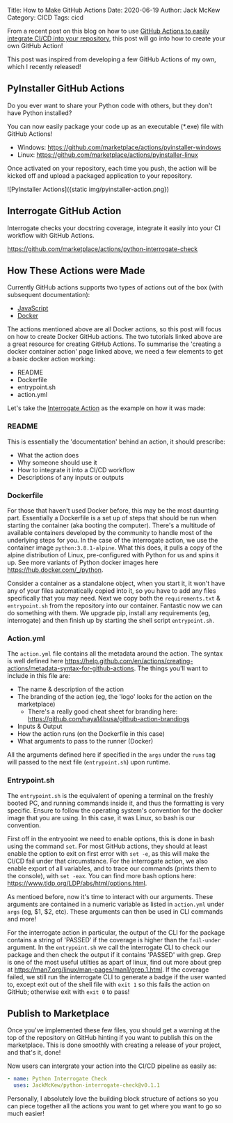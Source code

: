 Title: How to Make GitHub Actions
Date: 2020-06-19
Author: Jack McKew
Category: CICD
Tags: cicd

From a recent post on this blog on how to use [GitHub Actions to easily integrate CI/CD into your repository](https://jackmckew.dev/github-actions-for-cicd.html), this post will go into how to create your own GitHub Action!

This post was inspired from developing a few GitHub Actions of my own, which I recently released!

## PyInstaller GitHub Actions

Do you ever want to share your Python code with others, but they don't have Python installed?

You can now easily package your code up as an executable (*.exe) file with GitHub Actions!

- Windows: <https://github.com/marketplace/actions/pyinstaller-windows>
- Linux: <https://github.com/marketplace/actions/pyinstaller-linux>

Once activated on your repository, each time you push, the action will be kicked off and upload a packaged application to your repository.

![PyInstaller Actions]({static img/pyinstaller-action.png})

## Interrogate GitHub Action

Interrogate checks your docstring coverage, integrate it easily into your CI workflow with GitHub Actions.

<https://github.com/marketplace/actions/python-interrogate-check>

## How These Actions were Made

Currently GitHub actions supports two types of actions out of the box (with subsequent documentation):

- [JavaScript](https://help.github.com/en/actions/creating-actions/creating-a-javascript-action)
- [Docker](https://help.github.com/en/actions/creating-actions/creating-a-docker-container-action)

The actions mentioned above are all Docker actions, so this post will focus on how to create Docker GitHub actions. The two tutorials linked above are a great resource for creating GitHub Actions. To summarise the 'creating a docker container action' page linked above, we need a few elements to get a basic docker action working:

- README
- Dockerfile
- entrypoint.sh
- action.yml

Let's take the [Interrogate Action](#interrogate-github-action) as the example on how it was made:

### README

This is essentially the 'documentation' behind an action, it should prescribe:

- What the action does
- Why someone should use it
- How to integrate it into a CI/CD workflow
- Descriptions of any inputs or outputs
  
### Dockerfile

For those that haven't used Docker before, this may be the most daunting part. Essentially a Dockerfile is a set up of steps that should be run when starting the container (aka booting the computer). There's a multitude of available containers developed by the community to handle most of the underlying steps for you. In the case of the interrogate action, we use the container image `python:3.8.1-alpine`.  What this does, it pulls a copy of the alpine distribution of Linux, pre-configured with Python for us and spins it up. See more variants of Python docker images here <https://hub.docker.com/_/python>.

Consider a container as a standalone object, when you start it, it won't have any of your files automatically copied into it, so you have to add any files specifically that you may need. Next we copy both the `requirements.txt` & `entrypoint.sh` from the repository into our container. Fantastic now we can do something with them. We upgrade pip, install any requirements (eg, interrogate) and then finish up by starting the shell script `entrypoint.sh`.

### Action.yml

The `action.yml` file contains all the metadata around the action. The syntax is well defined here <https://help.github.com/en/actions/creating-actions/metadata-syntax-for-github-actions>. The things you'll want to include in this file are:

- The name & description of the action
- The branding of the action (eg, the 'logo' looks for the action on the marketplace)
    - There's a really good cheat sheet for branding here: <https://github.com/haya14busa/github-action-brandings>
- Inputs & Output
- How the action runs (on the Dockerfile in this case)
- What arguments to pass to the runner (Docker)

All the arguments defined here if specified in the `args` under the `runs` tag will passed to the next file (`entrypoint.sh`) upon runtime.

### Entrypoint.sh

The `entrypoint.sh` is the equivalent of opening a terminal on the freshly booted PC, and running commands inside it, and thus the formatting is very specific. Ensure to follow the operating system's convention for the docker image that you are using. In this case, it was Linux, so bash is our convention.

First off in the entryooint we need to enable options, this is done in bash using the command `set`. For most GitHub actions, they should at least enable the option to exit on first error with `set -e`, as this will make the CI/CD fail under that circumstance. For the interrogate action, we also enable export of all variables, and to trace our commands (prints them to the console), with `set -eax`. You can find more bash options here: <https://www.tldp.org/LDP/abs/html/options.html>.

As mentioed before, now it's time to interact with our arguments. These arguments are contained in a numeric variable as listed in `action.yml` under `args` (eg, $1, $2, etc). These arguments can then be used in CLI commands and more!

For the interrogate action in particular, the output of the CLI for the package contains a string of 'PASSED' if the coverage is higher than the `fail-under` argument. In the `entrypoint.sh` we call the interrogate CLI to check our package and then check the output if it contains 'PASSED' with grep. Grep is one of the most useful utilties as apart of linux, find out more about grep at <https://man7.org/linux/man-pages/man1/grep.1.html>. If the coverage failed, we still run the interrogate CLI to generate a badge if the user wanted to, except exit out of the shell file with `exit 1` so this fails the action on GitHub; otherwise exit with `exit 0` to pass!

## Publish to Marketplace

Once you've implemented these few files, you should get a warning at the top of the repository on GitHub hinting if you want to publish this on the marketplace. This is done smoothly with creating a release of your project, and that's it, done!

Now users can intergrate your action into the CI/CD pipeline as easily as:

``` yaml
- name: Python Interrogate Check
  uses: JackMcKew/python-interrogate-check@v0.1.1
```

Personally, I absolutely love the building block structure of actions so you can piece together all the actions you want to get where you want to go so much easier!
